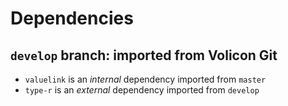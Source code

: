 # Dependencies

## `develop` branch: imported from Volicon Git

- `valuelink` is an _internal_ dependency imported from `master`
- `type-r` is an _external_ dependency imported from `develop`
